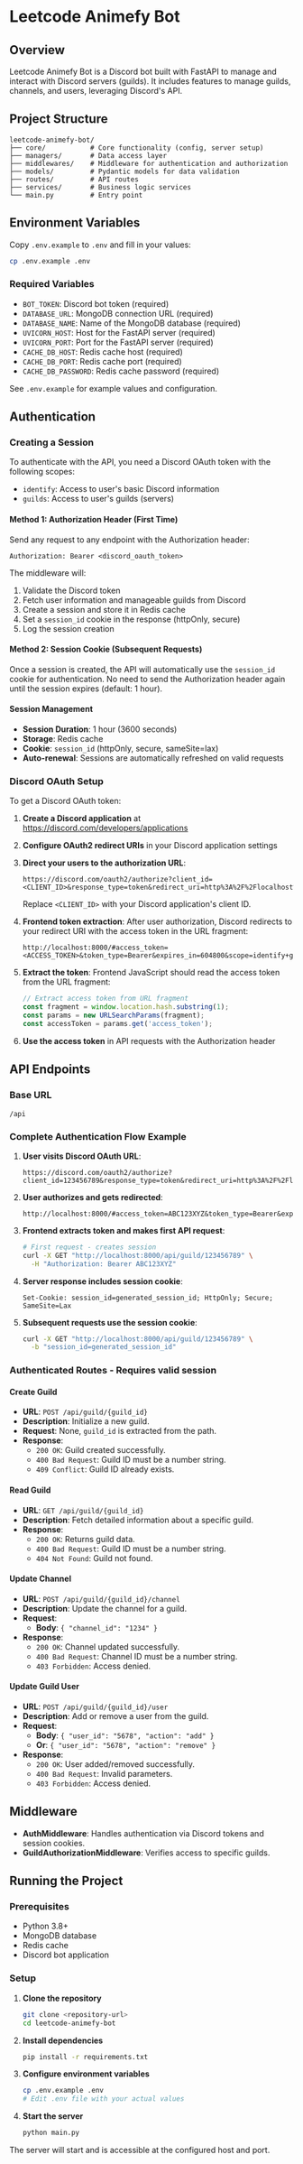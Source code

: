 # Leetcode Animefy Bot

## Overview
Leetcode Animefy Bot is a Discord bot built with FastAPI to manage and interact with Discord servers (guilds). It includes features to manage guilds, channels, and users, leveraging Discord's API.

## Project Structure
```
leetcode-animefy-bot/
├── core/           # Core functionality (config, server setup)
├── managers/       # Data access layer
├── middlewares/    # Middleware for authentication and authorization
├── models/         # Pydantic models for data validation
├── routes/         # API routes
├── services/       # Business logic services
└── main.py         # Entry point
```

## Environment Variables

Copy `.env.example` to `.env` and fill in your values:

```bash
cp .env.example .env
```

### Required Variables
- `BOT_TOKEN`: Discord bot token (required)
- `DATABASE_URL`: MongoDB connection URL (required)
- `DATABASE_NAME`: Name of the MongoDB database (required)
- `UVICORN_HOST`: Host for the FastAPI server (required)
- `UVICORN_PORT`: Port for the FastAPI server (required)
- `CACHE_DB_HOST`: Redis cache host (required)
- `CACHE_DB_PORT`: Redis cache port (required)
- `CACHE_DB_PASSWORD`: Redis cache password (required)

See `.env.example` for example values and configuration.

## Authentication

### Creating a Session
To authenticate with the API, you need a Discord OAuth token with the following scopes:
- `identify`: Access to user's basic Discord information
- `guilds`: Access to user's guilds (servers)

#### Method 1: Authorization Header (First Time)
Send any request to any endpoint with the Authorization header:

```http
Authorization: Bearer <discord_oauth_token>
```

The middleware will:
1. Validate the Discord token
2. Fetch user information and manageable guilds from Discord
3. Create a session and store it in Redis cache
4. Set a `session_id` cookie in the response (httpOnly, secure)
5. Log the session creation

#### Method 2: Session Cookie (Subsequent Requests)
Once a session is created, the API will automatically use the `session_id` cookie for authentication. No need to send the Authorization header again until the session expires (default: 1 hour).

#### Session Management
- **Session Duration**: 1 hour (3600 seconds)
- **Storage**: Redis cache
- **Cookie**: `session_id` (httpOnly, secure, sameSite=lax)
- **Auto-renewal**: Sessions are automatically refreshed on valid requests

### Discord OAuth Setup
To get a Discord OAuth token:

1. **Create a Discord application** at https://discord.com/developers/applications
2. **Configure OAuth2 redirect URIs** in your Discord application settings
3. **Direct your users to the authorization URL**:
   ```
   https://discord.com/oauth2/authorize?client_id=<CLIENT_ID>&response_type=token&redirect_uri=http%3A%2F%2Flocalhost%3A8000%2F&scope=identify+guilds
   ```
   
   Replace `<CLIENT_ID>` with your Discord application's client ID.

4. **Frontend token extraction**: After user authorization, Discord redirects to your redirect URI with the access token in the URL fragment:
   ```
   http://localhost:8000/#access_token=<ACCESS_TOKEN>&token_type=Bearer&expires_in=604800&scope=identify+guilds
   ```
   
5. **Extract the token**: Frontend JavaScript should read the access token from the URL fragment:
   ```javascript
   // Extract access token from URL fragment
   const fragment = window.location.hash.substring(1);
   const params = new URLSearchParams(fragment);
   const accessToken = params.get('access_token');
   ```

6. **Use the access token** in API requests with the Authorization header

## API Endpoints

### Base URL
`/api`

### Complete Authentication Flow Example

1. **User visits Discord OAuth URL**:
   ```
   https://discord.com/oauth2/authorize?client_id=123456789&response_type=token&redirect_uri=http%3A%2F%2Flocalhost%3A8000%2F&scope=identify+guilds
   ```

2. **User authorizes and gets redirected**:
   ```
   http://localhost:8000/#access_token=ABC123XYZ&token_type=Bearer&expires_in=604800&scope=identify+guilds
   ```

3. **Frontend extracts token and makes first API request**:
   ```bash
   # First request - creates session
   curl -X GET "http://localhost:8000/api/guild/123456789" \
     -H "Authorization: Bearer ABC123XYZ"
   ```

4. **Server response includes session cookie**:
   ```
   Set-Cookie: session_id=generated_session_id; HttpOnly; Secure; SameSite=Lax
   ```

5. **Subsequent requests use the session cookie**:
   ```bash
   curl -X GET "http://localhost:8000/api/guild/123456789" \
     -b "session_id=generated_session_id"
   ```

### Authenticated Routes - Requires valid session

#### Create Guild
- **URL**: `POST /api/guild/{guild_id}`
- **Description**: Initialize a new guild.
- **Request**: None, `guild_id` is extracted from the path.
- **Response**:
  - `200 OK`: Guild created successfully.
  - `400 Bad Request`: Guild ID must be a number string.
  - `409 Conflict`: Guild ID already exists.

#### Read Guild
- **URL**: `GET /api/guild/{guild_id}`
- **Description**: Fetch detailed information about a specific guild.
- **Response**:
  - `200 OK`: Returns guild data.
  - `400 Bad Request`: Guild ID must be a number string.
  - `404 Not Found`: Guild not found.

#### Update Channel
- **URL**: `POST /api/guild/{guild_id}/channel`
- **Description**: Update the channel for a guild.
- **Request**:
  - **Body**: `{ "channel_id": "1234" }`
- **Response**:
  - `200 OK`: Channel updated successfully.
  - `400 Bad Request`: Channel ID must be a number string.
  - `403 Forbidden`: Access denied.

#### Update Guild User
- **URL**: `POST /api/guild/{guild_id}/user`
- **Description**: Add or remove a user from the guild.
- **Request**:
  - **Body**: `{ "user_id": "5678", "action": "add" }`
  - **Or**: `{ "user_id": "5678", "action": "remove" }`
- **Response**:
  - `200 OK`: User added/removed successfully.
  - `400 Bad Request`: Invalid parameters.
  - `403 Forbidden`: Access denied.

## Middleware
- **AuthMiddleware**: Handles authentication via Discord tokens and session cookies.
- **GuildAuthorizationMiddleware**: Verifies access to specific guilds.

## Running the Project

### Prerequisites
- Python 3.8+
- MongoDB database
- Redis cache
- Discord bot application

### Setup
1. **Clone the repository**
   ```bash
   git clone <repository-url>
   cd leetcode-animefy-bot
   ```

2. **Install dependencies**
   ```bash
   pip install -r requirements.txt
   ```

3. **Configure environment variables**
   ```bash
   cp .env.example .env
   # Edit .env file with your actual values
   ```

4. **Start the server**
   ```bash
   python main.py
   ```

The server will start and is accessible at the configured host and port.